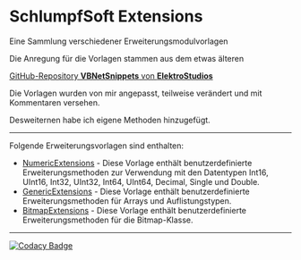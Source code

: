 # SchlumpfSoft Extensions

Eine Sammlung verschiedener Erweiterungsmodulvorlagen

Die Anregung für die Vorlagen stammen aus dem etwas älteren

[GitHub-Repository **VBNetSnippets** von **ElektroStudios**](https://github.com/ElektroStudios/VBNetSnippets)

Die Vorlagen wurden von mir angepasst, teilweise verändert und mit Kommentaren versehen.

Desweiternen habe ich eigene Methoden hinzugefügt.

---

Folgende Erweiterungsvorlagen sind enthalten:

- [NumericExtensions](./NumericExtensions/NumericExtensions.md) - Diese Vorlage enthält benutzerdefinierte  Erweiterungsmethoden zur Verwendung mit den Datentypen Int16,  UInt16, Int32, UInt32, Int64, UInt64, Decimal, Single und Double.
- [GenericExtensions](./GenericExtensions/GenericExtensions.md) - Diese Vorlage enthält benutzerdefinierte  Erweiterungsmethoden für Arrays und Auflistungstypen.
- [BitmapExtensions](./BitmapExtensions/BitmapExtensions.md) - Diese Vorlage enthält benutzerdefinierte  Erweiterungsmethoden für die Bitmap-Klasse.

---

[![Codacy Badge](https://app.codacy.com/project/badge/Grade/58add28325424755bb123a21b2c1431c)](https://app.codacy.com/gh/Hanibal1963/SchlumpfSoftExtensions/dashboard?utm_source=gh&utm_medium=referral&utm_content=&utm_campaign=Badge_grade)

